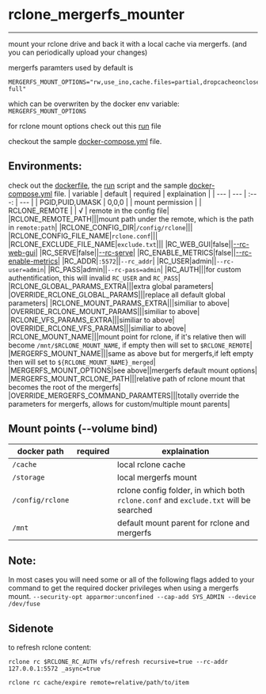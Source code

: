 # rclone_mergerfs_mounter
-----
mount your rclone drive and back it with a local cache via mergerfs. 
(and you can periodically upload your changes)

mergerfs paramters used by default is 
```
MERGERFS_MOUNT_OPTIONS="rw,use_ino,cache.files=partial,dropcacheonclose=true,allow_other,func.getattr=newest,category.action=all,category.create=ff,cache.files=auto-full"
``` 
which can be overwriten by the docker env variable: `MERGERFS_MOUNT_OPTIONS`

for rclone mount options check out this [run](root/etc/services.d/rclone_mounter/run) file

checkout the sample [docker-compose.yml](docker-compose.yml) file.

## Environments:
check out the [dockerfile](Dockerfile), the [run](root/etc/services.d/rclone_mounter/run) script and the sample [docker-compose.yml](docker-compose.yml) file.
| variable | default | required | explaination |
| --- | --- | :---: | --- |
| PGID,PUID,UMASK | 0,0,0 |  | mount permission |
| RCLONE_REMOTE | | √ | remote in the config file|
|RCLONE_REMOTE_PATH|||mount path under the remote, which is the path in `remote:path`|
|RCLONE_CONFIG_DIR|`/config/rclone`|||
|RCLONE_CONFIG_FILE_NAME|`rclone.conf`|||
|RCLONE_EXCLUDE_FILE_NAME|`exclude.txt`|||
|RC_WEB_GUI|false||[--rc-web-gui](https://rclone.org/rc/#rc-web-gui)|
|RC_SERVE|false||[--rc-serve](https://rclone.org/rc/#rc-serve)|
|RC_ENABLE_METRICS|false||[--rc-enable-metrics](https://rclone.org/rc/#rc-enable-metrics)|
|RC_ADDR|`:5572`||`--rc_addr`|
|RC_USER|admin||`--rc-user=admin`|
|RC_PASS|admin||`--rc-pass=admin`|
|RC_AUTH|||for custom authentification, this will invalid `RC_USER` and `RC_PASS`|
|RCLONE_GLOBAL_PARAMS_EXTRA|||extra global parameters|
|OVERRIDE_RCLONE_GLOBAL_PARAMS|||replace all default global parameters|
|RCLONE_MOUNT_PARAMS_EXTRA|||similiar to above|
|OVERRIDE_RCLONE_MOUNT_PARAMS|||similiar to above|
|RCLONE_VFS_PARAMS_EXTRA|||similiar to above|
|OVERRIDE_RCLONE_VFS_PARAMS|||similiar to above|
|RCLONE_MOUNT_NAME|||mount point for rclone, if it's relative then will become `/mnt/$RCLONE_MOUNT_NAME`, if empty then will set to `$RCLONE_REMOTE`|
|MERGERFS_MOUNT_NAME|||same as above but for mergerfs,if left empty then will set to `${RCLONE_MOUNT_NAME}_merged`|
|MERGERFS_MOUNT_OPTIONS|see above||mergerfs default mount options|
|MERGERFS_MOUNT_RCLONE_PATH|||relative path of rclone mount that becomes the root of the mergerfs|
|OVERRIDE_MERGERFS_COMMAND_PARAMTERS|||totally override the parameters for mergerfs, allows for custom/multiple mount parents|


## Mount points (--volume bind)
| docker path | required | explaination |
| --- |:---: | --- |
|`/cache`||local rclone cache|
|`/storage`||local mergerfs mount|
|`/config/rclone`||rclone config folder, in which both `rclone.conf` and `exclude.txt` will be searched|
|`/mnt`||default mount parent for rclone and mergerfs|
## Note:
In most cases you will need some or all of the following flags added to your command to get the required docker privileges when using a mergerfs mount. 
`--security-opt apparmor:unconfined --cap-add SYS_ADMIN --device /dev/fuse`


## Sidenote
to refresh rclone content:

`rclone rc $RCLONE_RC_AUTH vfs/refresh recursive=true --rc-addr 127.0.0.1:5572 _async=true`

`rclone rc cache/expire remote=relative/path/to/item`

